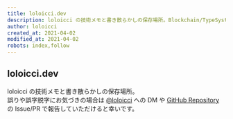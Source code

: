 ```yaml
---
title: loloicci.dev
description: loloicci の技術メモと書き散らかしの保存場所。Blockchain/TypeSystem/OSS
author: loloicci
created_at: 2021-04-02
modified_at: 2021-04-02
robots: index,follow
---
```


## loloicci.dev
loloicci の技術メモと書き散らかしの保存場所。  
誤りや誤字脱字にお気づきの場合は
[@loloicci](https://twitter.com/loloicci) への
DM や
[GitHub Repository](https://github.com/loloicci/loloicci-dev-source) の
Issue/PR で報告していただけると幸いです。
